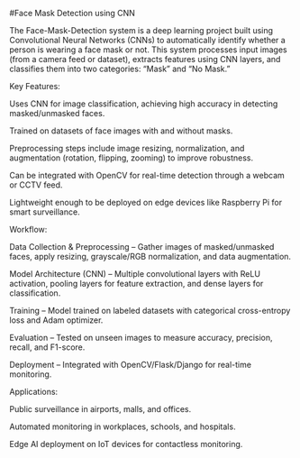 #Face Mask Detection using CNN

The Face-Mask-Detection system is a deep learning project built using Convolutional Neural Networks (CNNs) to automatically identify whether a person is wearing a face mask or not. This system processes input images (from a camera feed or dataset), extracts features using CNN layers, and classifies them into two categories: “Mask” and “No Mask.”

Key Features:

Uses CNN for image classification, achieving high accuracy in detecting masked/unmasked faces.

Trained on datasets of face images with and without masks.

Preprocessing steps include image resizing, normalization, and augmentation (rotation, flipping, zooming) to improve robustness.

Can be integrated with OpenCV for real-time detection through a webcam or CCTV feed.

Lightweight enough to be deployed on edge devices like Raspberry Pi for smart surveillance.

Workflow:

Data Collection & Preprocessing – Gather images of masked/unmasked faces, apply resizing, grayscale/RGB normalization, and data augmentation.

Model Architecture (CNN) – Multiple convolutional layers with ReLU activation, pooling layers for feature extraction, and dense layers for classification.

Training – Model trained on labeled datasets with categorical cross-entropy loss and Adam optimizer.

Evaluation – Tested on unseen images to measure accuracy, precision, recall, and F1-score.

Deployment – Integrated with OpenCV/Flask/Django for real-time monitoring.

Applications:

Public surveillance in airports, malls, and offices.

Automated monitoring in workplaces, schools, and hospitals.

Edge AI deployment on IoT devices for contactless monitoring.
